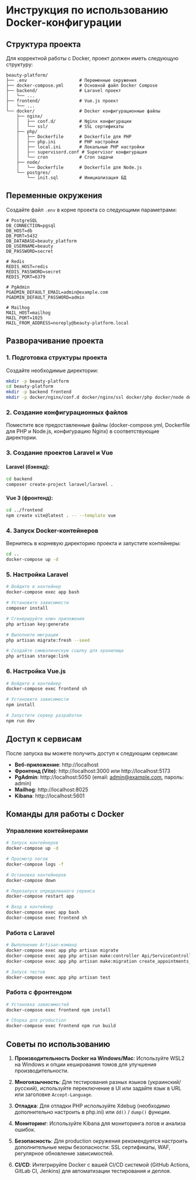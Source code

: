 # Инструкция по использованию Docker-конфигурации

## Структура проекта

Для корректной работы с Docker, проект должен иметь следующую структуру:

```
beauty-platform/
├── .env                    # Переменные окружения
├── docker-compose.yml      # Основной файл Docker Compose
├── backend/                # Laravel проект
│   └── ...
├── frontend/               # Vue.js проект
│   └── ...
└── docker/                 # Docker конфигурационные файлы
    ├── nginx/
    │   ├── conf.d/         # Nginx конфигурации
    │   └── ssl/            # SSL сертификаты
    ├── php/
    │   ├── Dockerfile      # Dockerfile для PHP
    │   ├── php.ini         # PHP настройки
    │   ├── local.ini       # Локальные PHP настройки
    │   ├── supervisord.conf # Supervisor конфигурация
    │   └── cron            # Cron задачи
    ├── node/
    │   └── Dockerfile      # Dockerfile для Node.js
    └── postgres/
        └── init.sql        # Инициализация БД
```

## Переменные окружения

Создайте файл `.env` в корне проекта со следующими параметрами:

```
# PostgreSQL
DB_CONNECTION=pgsql
DB_HOST=db
DB_PORT=5432
DB_DATABASE=beauty_platform
DB_USERNAME=beauty
DB_PASSWORD=secret

# Redis
REDIS_HOST=redis
REDIS_PASSWORD=secret
REDIS_PORT=6379

# PgAdmin
PGADMIN_DEFAULT_EMAIL=admin@example.com
PGADMIN_DEFAULT_PASSWORD=admin

# Mailhog
MAIL_HOST=mailhog
MAIL_PORT=1025
MAIL_FROM_ADDRESS=noreply@beauty-platform.local
```

## Разворачивание проекта

### 1. Подготовка структуры проекта

Создайте необходимые директории:

```bash
mkdir -p beauty-platform
cd beauty-platform
mkdir -p backend frontend
mkdir -p docker/nginx/conf.d docker/nginx/ssl docker/php docker/node docker/postgres
```

### 2. Создание конфигурационных файлов

Поместите все предоставленные файлы (docker-compose.yml, Dockerfile для PHP и Node.js, конфигурацию Nginx) в соответствующие директории.

### 3. Создание проектов Laravel и Vue

#### Laravel (бэкенд):

```bash
cd backend
composer create-project laravel/laravel .
```

#### Vue 3 (фронтенд):

```bash
cd ../frontend
npm create vite@latest . -- --template vue
```

### 4. Запуск Docker-контейнеров

Вернитесь в корневую директорию проекта и запустите контейнеры:

```bash
cd ..
docker-compose up -d
```

### 5. Настройка Laravel

```bash
# Войдите в контейнер
docker-compose exec app bash

# Установите зависимости
composer install

# Сгенерируйте ключ приложения
php artisan key:generate

# Выполните миграции
php artisan migrate:fresh --seed

# Создайте символическую ссылку для хранилища
php artisan storage:link
```

### 6. Настройка Vue.js

```bash
# Войдите в контейнер
docker-compose exec frontend sh

# Установите зависимости
npm install

# Запустите сервер разработки
npm run dev
```

## Доступ к сервисам

После запуска вы можете получить доступ к следующим сервисам:

- **Веб-приложение**: http://localhost
- **Фронтенд (Vite)**: http://localhost:3000 или http://localhost:5173
- **PgAdmin**: http://localhost:5050 (email: admin@example.com, пароль: admin)
- **Mailhog**: http://localhost:8025
- **Kibana**: http://localhost:5601

## Команды для работы с Docker

### Управление контейнерами

```bash
# Запуск контейнеров
docker-compose up -d

# Просмотр логов
docker-compose logs -f

# Остановка контейнеров
docker-compose down

# Перезапуск определенного сервиса
docker-compose restart app

# Вход в контейнер
docker-compose exec app bash
docker-compose exec frontend sh
```

### Работа с Laravel

```bash
# Выполнение Artisan-команд
docker-compose exec app php artisan migrate
docker-compose exec app php artisan make:controller Api/ServiceController
docker-compose exec app php artisan make:migration create_appointments_table

# Запуск тестов
docker-compose exec app php artisan test
```

### Работа с фронтендом

```bash
# Установка зависимостей
docker-compose exec frontend npm install

# Сборка для production
docker-compose exec frontend npm run build
```

## Советы по использованию

1. **Производительность Docker на Windows/Mac**: Используйте WSL2 на Windows и опции кеширования томов для улучшения производительности.

2. **Многоязычность**: Для тестирования разных языков (украинский/русский), используйте переключение в UI или задайте язык в URL или заголовке `Accept-Language`.

3. **Отладка**: Для отладки PHP используйте Xdebug (необходимо дополнительно настроить в php.ini) или `dd()` / `dump()` функции.

4. **Мониторинг**: Используйте Kibana для мониторинга логов и анализа ошибок.

5. **Безопасность**: Для production окружения рекомендуется настроить дополнительные меры безопасности: SSL сертификаты, WAF, регулярное обновление зависимостей.

6. **CI/CD**: Интегрируйте Docker с вашей CI/CD системой (GitHub Actions, GitLab CI, Jenkins) для автоматизации тестирования и деплоя.